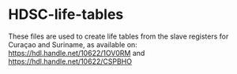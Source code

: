 # HDSC-life-tables
These files are used to create life tables from the slave registers for Curaçao and Suriname, as available on: https://hdl.handle.net/10622/1OV0RM and https://hdl.handle.net/10622/CSPBHO
